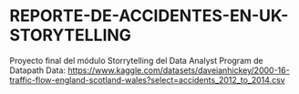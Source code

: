 # REPORTE-DE-ACCIDENTES-EN-UK-STORYTELLING
Proyecto final del módulo Storrytelling del Data Analyst Program de Datapath
Data: https://www.kaggle.com/datasets/daveianhickey/2000-16-traffic-flow-england-scotland-wales?select=accidents_2012_to_2014.csv